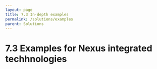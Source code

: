 ```yaml
---
layout: page
title: 7.3 In-depth examples
permalink: /solutions/examples
parent: Solutions
---
```

# 7.3 Examples for Nexus integrated techhnologies